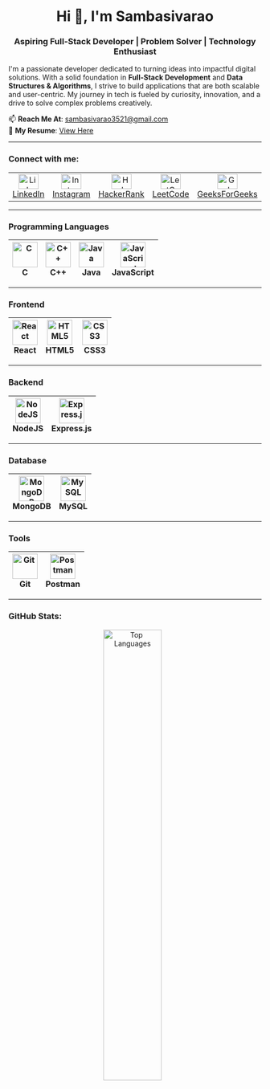 <h1 align="center">Hi 👋, I'm Sambasivarao</h1>  
<h3 align="center">Aspiring Full-Stack Developer | Problem Solver | Technology Enthusiast</h3>  

I'm a passionate developer dedicated to turning ideas into impactful digital solutions. With a solid foundation in **Full-Stack Development** and **Data Structures & Algorithms**, I strive to build applications that are both scalable and user-centric. My journey in tech is fueled by curiosity, innovation, and a drive to solve complex problems creatively.  

📫 **Reach Me At**: [sambasivarao3521@gmail.com](mailto:sambasivarao3521@gmail.com)  
📄 **My Resume**: [View Here](https://drive.google.com/file/d/13q0JxAIwjXTInyLQJeoi_RoK58EJSGxr/view?usp=sharing)  


---

<h3 align="left">Connect with me:</h3>

<table>
  <tr>
    <td align="center">
      <a href="https://linkedin.com/in/samba333" target="blank">
        <img src="https://raw.githubusercontent.com/rahuldkjain/github-profile-readme-generator/master/src/images/icons/Social/linked-in-alt.svg" alt="LinkedIn" height="30" width="40" />
        <br/>LinkedIn
      </a>
    </td>
    <td align="center">
      <a href="https://instagram.com/_samba3_" target="blank">
        <img src="https://raw.githubusercontent.com/rahuldkjain/github-profile-readme-generator/master/src/images/icons/Social/instagram.svg" alt="Instagram" height="30" width="40" />
        <br/>Instagram
      </a>
    </td>
    <td align="center">
      <a href="https://www.hackerrank.com/sambasivarao3521" target="blank">
        <img src="https://raw.githubusercontent.com/rahuldkjain/github-profile-readme-generator/master/src/images/icons/Social/hackerrank.svg" alt="HackerRank" height="30" width="40" />
        <br/>HackerRank
      </a>
    </td>
    <td align="center">
      <a href="https://www.leetcode.com/samba3" target="blank">
        <img src="https://raw.githubusercontent.com/rahuldkjain/github-profile-readme-generator/master/src/images/icons/Social/leet-code.svg" alt="LeetCode" height="30" width="40" />
        <br/>LeetCode
      </a>
    </td>
    <td align="center">
      <a href="https://auth.geeksforgeeks.org/user/samba333/profile" target="blank">
        <img src="https://raw.githubusercontent.com/rahuldkjain/github-profile-readme-generator/master/src/images/icons/Social/geeks-for-geeks.svg" alt="GeeksForGeeks" height="30" width="40" />
        <br/>GeeksForGeeks
      </a>
    </td>
  </tr>
</table>

---


### **Programming Languages**

| <img src="https://cdn.jsdelivr.net/gh/devicons/devicon/icons/c/c-original.svg" alt="C" width="50px"/> <br/> C | <img src="https://cdn.jsdelivr.net/gh/devicons/devicon/icons/cplusplus/cplusplus-original.svg" alt="C++" width="50px"/> <br/> C++ | <img src="https://cdn.jsdelivr.net/gh/devicons/devicon/icons/java/java-original.svg" alt="Java" width="50px"/> <br/> Java | <img src="https://cdn.jsdelivr.net/gh/devicons/devicon/icons/javascript/javascript-original.svg" alt="JavaScript" width="50px"/> <br/> JavaScript |
|---|---|---|---|

---

### **Frontend**

| <img src="https://cdn.jsdelivr.net/gh/devicons/devicon/icons/react/react-original.svg" alt="React" width="50px"/> <br/> React | <img src="https://cdn.jsdelivr.net/gh/devicons/devicon/icons/html5/html5-original.svg" alt="HTML5" width="50px"/> <br/> HTML5 | <img src="https://cdn.jsdelivr.net/gh/devicons/devicon/icons/css3/css3-original.svg" alt="CSS3" width="50px"/> <br/> CSS3 |
|---|---|---|

---

### **Backend**

| <img src="https://cdn.jsdelivr.net/gh/devicons/devicon/icons/nodejs/nodejs-original.svg" alt="NodeJS" width="50px"/> <br/> NodeJS | <img src="https://cdn.jsdelivr.net/gh/devicons/devicon/icons/express/express-original.svg" alt="Express.js" width="50px"/> <br/> Express.js |
|---|---|

---

### **Database**

| <img src="https://cdn.jsdelivr.net/gh/devicons/devicon/icons/mongodb/mongodb-original.svg" alt="MongoDB" width="50px"/> <br/> MongoDB | <img src="https://cdn.jsdelivr.net/gh/devicons/devicon/icons/mysql/mysql-original-wordmark.svg" alt="MySQL" width="50px"/> <br/> MySQL |
|---|---|

---

### **Tools**

| <img src="https://cdn.jsdelivr.net/gh/devicons/devicon/icons/git/git-original.svg" alt="Git" width="50px"/> <br/> Git | <img src="https://user-images.githubusercontent.com/67447840/220038329-e5213d83-ec34-4a82-9647-1b70ff8f2bfe.png" alt="Postman" width="50px"/> <br/> Postman |
|---|---|

---






<h3 align="left">GitHub Stats:</h3>
<p align="center">
  <img src="https://github-readme-stats.vercel.app/api/top-langs?username=samba8897&show_icons=true&locale=en&layout=compact" alt="Top Languages" width="48%" style="margin-right: 2%;"/>
 <!-- <img src="https://streak-stats.demolab.com/?user=samba8897" alt="GitHub Streak" width="48%" style="height: auto;" /> -->
</p>




